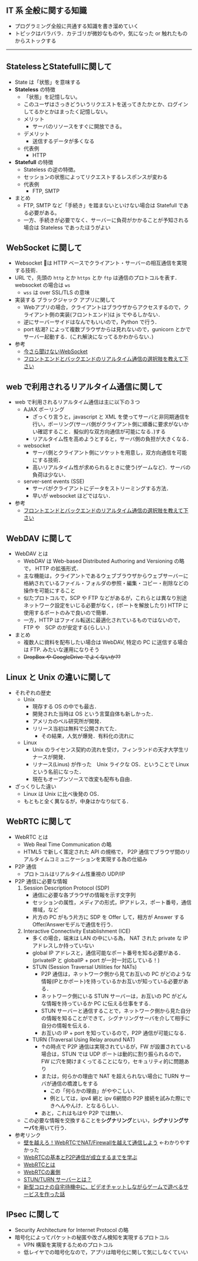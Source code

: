 ## IT 系 全般に関する知識
- プログラミング全般に共通する知識を書き溜めていく
- トピックはバラバラ．カテゴリが微妙なものや，気になった or 触れたものからストックする
___
## **Stateless**と**Statefull**に関して
- State は「状態」を意味する
- **Stateless** の特徴
    - 「状態」を記憶しない。
    - このユーザはさっきどういうリクエストを送ってきたかとか、ログインしてるかとかはまったく記憶しない。
    - メリット
        - サーバのリソースをすぐに開放できる。
    - デメリット
        - 送信するデータが多くなる
    - 代表例
        - HTTP
- **Statefull** の特徴
    - Stateless の逆の特徴。
    - セッションの状態によってリクエストするレスポンスが変わる
    - 代表例
        - FTP, SMTP
- まとめ
    - FTP, SMTP など「手続き」を踏まないといけない場合は Statefull である必要がある。
    - 一方、手続きが必要でなく、サーバーに負荷がかかることが予知される場合は Stateless であったほうがよい

## WebSocket に関して
- Websocket は HTTP ベースでクライアント・サーバーの相互通信を実現する技術．
- URL で，先頭の `http` とか `https` とか `ftp` は通信のプロトコルを表す．websocket の場合は `ws`
    - `wss` は over SSL/TLS の意味
- 実装する ブラックジャック アプリに関して
    - Webアプリの場合，クライアントはブラウザからアクセスするので，クライアント側の実装(フロントエンド)は js でやるしかない．
    - 逆にサーバーサイドはなんでもいいので，Python で行う．
    - port 枯渇? によって複数ブラウザからは見れないので，gunicorn とかでサーバー起動する．(これ解決になってるかわからない．)
- 参考
    - [今さら聞けないWebSocket](https://qiita.com/chihiro/items/9d280704c6eff8603389)
    - [フロントエンドとバックエンドのリアルタイム通信の選択肢を教えて下さい](https://qiita.com/suin/items/00dee8bac706a6d66862)

## web で利用されるリアルタイム通信に関して
- web で利用されるリアルタイム通信は主に以下の３つ 
    - AJAX ポーリング
        - ざっくり言うと，javascript と XML を使ってサーバと非同期通信を行い，ポーリング(サーバ側がクライアント側に順番に要求がないかい確認すること．擬似的な双方向通信が可能になる．)する
        - リアルタイム性を高めようとすると，サーバ側の負担が大きくなる．
    - websocket
        - サーバ側とクライアント側にソケットを用意し，双方向通信を可能にする技術．
        - 高いリアルタイム性が求められるときに使う(ゲームなど)．サーバの負荷は少ない．
    - server-sent events (SSE)
        - サーバがクライアントにデータをストリーミングする方法．
        - 早いが websocket ほどではない．
- 参考
    - [フロントエンドとバックエンドのリアルタイム通信の選択肢を教えて下さい](https://qiita.com/suin/items/00dee8bac706a6d66862)

## WebDAV に関して
- WebDAV とは
    - WebDAV は Web-based Distributed Authoring and Versioning の略で， HTTP の拡張形式．
    - 主な機能は，クライアントであるウェブブラウザからウェブサーバーに格納されているファイル・フォルダの参照・編集・コピー・削除などの操作を可能にすること
    - 似たプロトコルで，SCP や FTP などがあるが，これらとは異なり別途ネットワーク設定をいじる必要がなく，(ポートを解放したり) HTTP に使用するポートのみで良いので簡単．
    - 一方，HTTP はファイル転送に最適化されているものではないので，FTP や　SCP のが安定する(らしい．)
- まとめ
    - 複数人に資料を配布したい場合は WebDAV, 特定の PC に送信する場合は FTP. みたいな運用になりそう
    - ~~DropBox や GoogleDrive でよくないか??~~

## Linux と Unix の違いに関して
- それぞれの歴史
    - Unix
        - 現存する OS の中でも最古．
        - 開発された当時は OS という言葉自体も新しかった．
        - アメリカのベル研究所が開発．
        - リリース当初は無料で公開されてた．
            - その結果，人気が爆発．有料化の流れに
    - Linux
        - Unix のライセンス契約の流れを受け，フィンランドの天才大学生リナースが開発．
        - リナース(Linus) が作った　Unix ライクな OS．ということで Linux という名前になった．
        - 現在もオープンソースで改変も配布も自由．
- ざっくりした違い
    - Linux は Unix に比べ後発の OS．
    - もともと全く異なるが，中身はかなり似てる．

## WebRTC に関して
- WebRTC とは
    - Web Real Time Communication の略
    - HTML5 で新しく策定された API の規格で， P2P 通信でブラウザ間のリアルタイムコミュニケーションを実現する為の仕組み
- P2P 通信
    - プロトコルはリアルタイム性重視の UDP/IP
- P2P 通信に必要な情報
    1. Session Description Protocol (SDP)
        - 通信に必要な各ブラウザの情報を示す文字列
        - セッションの属性，メディアの形式，IPアドレス，ポート番号，通信帯域，など
        - 片方の PC がもう片方に SDP を Offer して，相方が Answer する Offer/Answerモデルで通信を行う．
    2. Interactive Connectivity Establishment (ICE)
        - 多くの場合，端末は LAN の中にいる為， NAT された private な IP アドレスしか持っていない
        - global IP アドレスと，通信可能なポート番号を知る必要がある．(privateIP と globalIP + port が一対一対応している！)
        - STUN (Session Traversal Utilities for NATs)
            - P2P 通信は，ネットワーク側から見てお互いの PC がどのような情報(IPとかポート)を持っているかお互いが知っている必要がある．
            - ネットワーク側にいる STUN サーバーは，お互いの PC がどんな情報を持っているか PC に伝える仕事をする．
            - STUN サーバーと通信することで，ネットワーク側から見た自分の情報を知ることができて，シグナリングサーバを介して相手に自分の情報を伝える．
            - お互いの IP + port を知っているので，P2P 通信が可能になる．
        - TURN (Traversal Using Relay around NAT)
            - ↑の時点で P2P 通信は実現されているが，FW が設置されている場合は，STUN では UDP ポートは動的に割り振られるので，FW に穴を開けまくってることになり，セキュリティ的に問題あり
            - または，何らかの理由で NAT を超えられない場合に TURN サーバが通信の橋渡しをする
                - この「何らかの理由」がややこしい．
                - 例としては，ipv4 網と ipv 6網間の P2P 接続を試みた際にできへんやんけ．となるらしい．
            - あと，これはもはや P2P では無い．
    - この必要な情報を交換することを**シグナリング**といい，**シグナリングサーバ**を用いて行う．
- 参考リンク
    - [壁を越えろ！WebRTCでNAT/Firewallを越えて通信しよう](https://html5experts.jp/mganeko/5554/) ←わかりやすかった
    - [WebRTCの基本とP2P通信が成立するまでを学ぶ](https://qiita.com/daitasu/items/ae21b16361eb9f65ed43)
    - [WebRTCとは](https://www.ois-yokohama.co.jp/redois/wp_redois/?page_id=124)
    - [WebRTCの裏側](https://gist.github.com/voluntas/975bfa230e513d146965)
    - [STUN/TURN サーバーとは？](https://callcenter-trend.com/2018/06/05/voip-webrtc-stun-turn-server01/)
    - [新型コロナの自宅待機中に、ビデオチャットしながらゲームで遊べるサービスを作った話](https://qiita.com/aitaro/items/8a97d320f5586c6e7bb6)

## IPsec に関して
- Security Architecture for Internet Protocol の略
- 暗号化によってパケットの秘匿や改ざん検知を実現するプロトコル
    - VPN 構築を実現するためのプロトコル
    - 低レイヤでの暗号化なので，アプリは暗号化に関して気にしなくていい